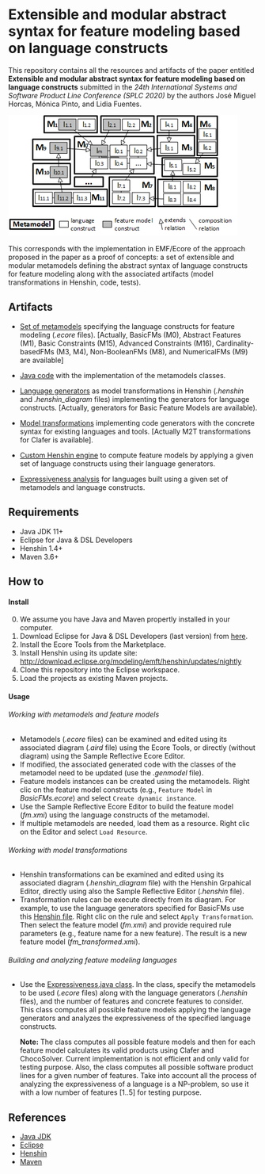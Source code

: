 # Extensible and modular abstract syntax for feature modeling based on language constructs
This repository contains all the resources and artifacts of the paper entitled **Extensible and modular abstract syntax for feature modeling based on language constructs** submitted in the *24th International Systems and Software Product Line Conference (SPLC 2020)* by the authors José Miguel Horcas, Mónica Pinto, and Lidia Fuentes.

![Metamodels](metamodels.png)

This corresponds with the implementation in EMF/Ecore of the approach proposed in the paper as a proof of concepts: a set of extensible and modular metamodels defining the abstract syntax of language constructs for feature modeling along with the associated artifacts (model transformations in Henshin, code, tests).


## Artifacts
* [Set of metamodels](fms.metamodel/model/) specifying the language constructs for feature modeling (*.ecore* files). [Actually, BasicFMs (M0), Abstract Features (M1), Basic Constraints (M15), Advanced Constraints (M16), Cardinality-basedFMs (M3, M4), Non-BooleanFMs (M8), and NumericalFMs (M9) are available]

* [Java code](fms.metamodel/src-gen/uma/caosd/rhea/) with the implementation of the metamodels classes.

* [Language generators](rhea.modularmetamodel/src/main/resources/models/BasicFMs/) as model transformations in Henshin (*.henshin* and *.henshin_diagram* files) implementing the generators for language constructs. [Actually, generators for Basic Feature Models are available).

* [Model transformations](rhea.modularmetamodel/src/main/java/uma/caosd/rhea/modularmetamodel/transformations) implementing code generators with the concrete syntax for existing languages and tools. [Actually M2T transformations for Clafer is available].

* [Custom Henshin engine](rhea.modularmetamodel/src/main/java/uma/caosd/rhea/modularmetamodel) to compute feature models by applying a given set of language constructs using their language generators.

* [Expressiveness analysis](rhea.modularmetamodel/src/test/java/uma/caosd/rhea/modularmetamodel/henshin/ExpressivenessTest.java) for languages built using a given set of metamodels and language constructs.

## Requirements
- Java JDK 11+
- Eclipse for Java & DSL Developers
- Henshin 1.4+
- Maven 3.6+

## How to
#### Install
0. We assume you have Java and Maven propertly installed in your computer.
1. Download Eclipse for Java & DSL Developers (last version) from [here](https://www.eclipse.org/).
2. Install the Ecore Tools from the Marketplace.
3. Install Henshin using its update site: http://download.eclipse.org/modeling/emft/henshin/updates/nightly
4. Clone this repository into the Eclipse workspace.
5. Load the projects as existing Maven projects.

#### Usage
###### Working with metamodels and feature models
* Metamodels (*.ecore* files) can be examined and edited using its associated diagram (*.aird* file) using the Ecore Tools, or directly (without diagram) using the Sample Reflective Ecore Editor.
* If modified, the associated generated code with the classes of the metamodel need to be updated (use the *.genmodel* file).
* Feature models instances can be created using the metamodels. Right clic on the feature model constructs (e.g., `Feature Model` in *BasicFMs.ecore*) and select `Create dynamic instance`.
* Use the Sample Reflective Ecore Editor to build the feature model (*fm.xmi*) using the language constructs of the metamodel.
* If multiple metamodels are needed, load them as a resource. Right clic on the Editor and select `Load Resource`.

###### Working with model transformations
* Henshin transformations can be examined and edited using its associated diagram (*.henshin_diagram* file) with the Henshin Grpahical Editor, directly using also the Sample Reflective Editor (*.henshin* file).
* Transformation rules can be execute directly from its diagram. For example, to use the language generators specified for BasicFMs use this [Henshin file](rhea.modularmetamodel/src/main/resources/models/BasicFMs/BasicFMsGenerators.henshin_diagram). Right clic on the rule and select `Apply Transformation`. Then select the feature model (*fm.xmi*) and provide required rule parameters (e.g., feature name for a new feature). The result is a new feature model (*fm_transformed.xmi*).

###### Building and analyzing feature modeling languages
* Use the [Expressiveness.java class](rhea.modularmetamodel/src/test/java/uma/caosd/rhea/modularmetamodel/henshin/ExpressivenessTest.java). In the class, specify the metamodels to be used (*.ecore* files) along with the language generators (*.henshin* files), and the number of features and concrete features to consider. This class computes all possible feature models applying the language generators and analyzes the expressiveness of the specified language constructs.

  **Note:** The class computes all possible feature models and then for each feature model calculates its valid products using Clafer and ChocoSolver. Current implementation is not efficient and only valid for testing purpose. Also, the class computes all possible software product lines for a given number of features. Take into account all the process of analyzing the expressiveness of a language is a NP-problem, so use it with a low number of features [1..5] for testing purpose.

## References
- [Java JDK](https://www.oracle.com/technetwork/es/java/index.html)
- [Eclipse](https://www.eclipse.org/)
- [Henshin](https://www.eclipse.org/henshin/)
- [Maven](https://maven.apache.org/)
